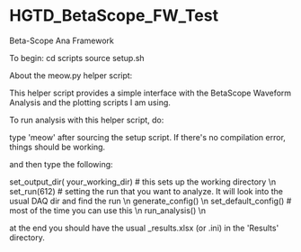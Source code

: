 # HGTD_BetaScope_FW_Test
Beta-Scope Ana Framework

To begin:
   cd scripts
   source setup.sh


About the meow.py helper script:

   This helper script provides a simple interface with the BetaScope Waveform Analysis and the plotting scripts I am using.

   To run analysis with this helper script, do:

   type 'meow' after sourcing the setup script. If there's no compilation error, things should be working.

   and then type the following:

   set_output_dir( your_working_dir) # this sets up the working directory \n
   set_run(612) # setting the run that you want to analyze. It will look into the usual DAQ dir and find the run \n
   generate_config() \n
   set_default_config() # most of the time you can use this \n
   run_analysis() \n

   at the end you should have the usual _results.xlsx (or .ini) in the 'Results' directory.  
